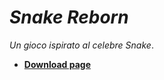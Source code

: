 # *Snake Reborn* 
*Un gioco ispirato al celebre Snake*.


* [**Download page**](https://github.com/Luke460/Snake-Reborn/releases)
